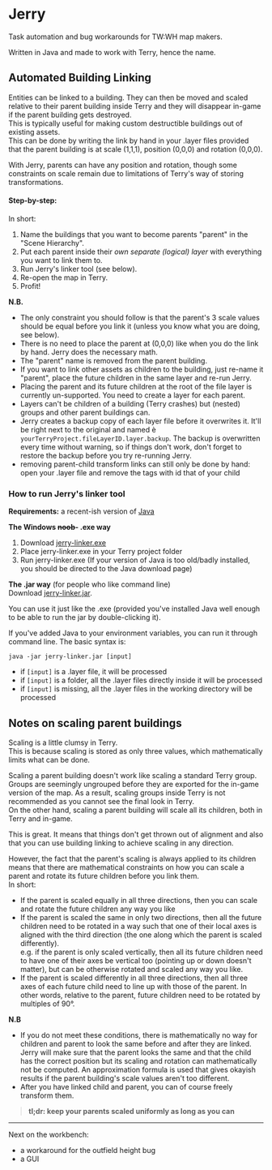 # Jerry
Task automation and bug workarounds for TW:WH map makers.

Written in Java and made to work with Terry, hence the name.

## Automated Building Linking
Entities can be linked to a building. They can then be moved and scaled relative to their parent building inside Terry and they will disappear in-game if the parent building gets destroyed.<br/>
This is typically useful for making custom destructible buildings out of existing assets.<br/>
This can be done by writing the link by hand in your .layer files provided that the parent building is at scale (1,1,1), position (0,0,0) and rotation (0,0,0).

With Jerry, parents can have any position and rotation, though some constraints on scale remain due to limitations of Terry's way of storing transformations.

#### Step-by-step:
In short:
1. Name the buildings that you want to become parents "parent" in the "Scene Hierarchy".
2. Put each parent inside their *own separate (logical) layer* with everything you want to link them to.
3. Run Jerry's linker tool (see below).
4. Re-open the map in Terry.
5. Profit!

**N.B.**
* The only constraint you should follow is that the parent's 3 scale values should be equal before you link it (unless you know what you are doing, see below).
* There is no need to place the parent at (0,0,0) like when you do the link by hand. Jerry does the necessary math.
* The "parent" name is removed from the parent building. 
* If you want to link other assets as children to the building, just re-name it "parent", place the future children in the same layer and re-run Jerry.
* Placing the parent and its future children at the root of the file layer is currently un-supported. You need to create a layer for each parent.
* Layers can't be children of a building (Terry crashes) but (nested) groups and other parent buildings can.
* Jerry creates a backup copy of each layer file before it overwrites it. It'll be right next to the original and named è `yourTerryProject.fileLayerID.layer.backup`. The backup is overwritten every time without warning, so if things don't work, don't forget to restore the backup before you try re-running Jerry.
* removing parent-child transform links can still only be done by hand: open your .layer file and remove the <to> tags with id that of your child

### How to run Jerry's linker tool
**Requirements:**
a recent-ish version of [Java](https://www.java.com/en/download/)

**The Windows ~~noob~~- .exe way**
1. Download [jerry-linker.exe](https://github.com/Sizertz/Jerry/raw/master/Jerry/dist/jerry-linker.exe)
2. Place jerry-linker.exe in your Terry project folder
3. Run jerry-linker.exe
(If your version of Java is too old/badly installed, you should be directed to the Java download page)
  
**The .jar way** (for people who like command line)<br/>
Download [jerry-linker.jar](https://github.com/Sizertz/Jerry/raw/master/Jerry/dist/jerry-linker.jar).

You can use it just like the .exe (provided you've installed Java well enough to be able to run the jar by double-clicking it).

If you've added Java to your environment variables, you can run it through command line. The basic syntax is:
```
java -jar jerry-linker.jar [input]
```
* if `[input]` is a .layer file, it will be processed
* if `[input]` is a folder, all the .layer files directly inside it will be processed
* if `[input]` is missing, all the .layer files in the working directory will be processed

## Notes on scaling parent buildings
Scaling is a little clumsy in Terry.<br>
This is because scaling is stored as only three values, which mathematically limits what can be done.<br>

Scaling a parent building doesn't work like scaling a standard Terry group.<br>
Groups are seemingly ungrouped before they are exported for the in-game version of the map. As a result, scaling groups inside Terry is not recommended as you cannot see the final look in Terry.<br>
On the other hand, scaling a parent building will scale all its children, both in Terry and in-game.

This is great. It means that things don't get thrown out of alignment and also that you can use building linking to achieve scaling in any direction.

However, the fact that the parent's scaling is always applied to its children means that there are mathematical constraints on how you can scale a parent and rotate its future children before you link them.<br>
In short:
* If the parent is scaled equally in all three directions, then you can scale and rotate the future children any way you like
* If the parent is scaled the same in only two directions, then all the future children need to be rotated in a way such that one of their local axes is aligned with the third direction (the one along which the parent is scaled differently).<br>
  e.g. if the parent is only scaled vertically, then all its future children need to have one of their axes be vertical too (pointing up or down doesn't matter), but can be otherwise rotated and scaled any way you like.
* If the parent is scaled differently in all three directions, then all three axes of each future child need to line up with those of the parent. In other words, relative to the parent, future children need to be rotated by multiples of 90°.

**N.B**
* If you do not meet these conditions, there is mathematically no way for children and parent to look the same before and after they are linked. Jerry will make sure that the parent looks the same and that the child has the correct position but its scaling and rotation can mathematically not be computed. An approximation formula is used that gives okayish results if the parent building's scale values aren't too different.
* After you have linked child and parent, you can of course freely transform them.

> **tl;dr: keep your parents scaled uniformly as long as you can** 
___
Next on the workbench:
* a workaround for the outfield height bug
* a GUI

